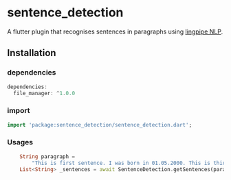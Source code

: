 # sentence_detection

A flutter plugin that recognises sentences in paragraphs using [lingpipe NLP](http://www.alias-i.com/lingpipe/).

## Installation

### dependencies

````dart
dependencies:
  file_manager: ^1.0.0
````

### import

````dart
import 'package:sentence_detection/sentence_detection.dart';
````````

### Usages

````dart
    String paragraph =
        "This is first sentence. I was born in 01.05.2000. This is third sentence";
    List<String> _sentences = await SentenceDetection.getSentences(paragraph);
````
